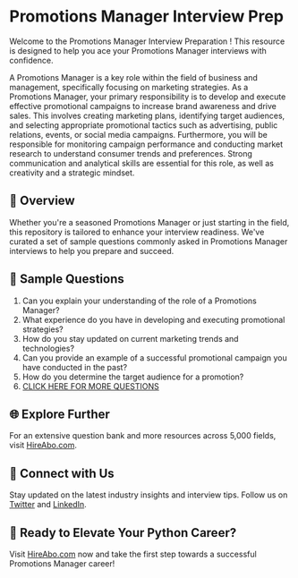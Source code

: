 # Promotions Manager Interview Prep

Welcome to the Promotions Manager Interview Preparation ! This resource is designed to help you ace your Promotions Manager interviews with confidence.

A Promotions Manager is a key role within the field of business and management, specifically focusing on marketing strategies. As a Promotions Manager, your primary responsibility is to develop and execute effective promotional campaigns to increase brand awareness and drive sales. This involves creating marketing plans, identifying target audiences, and selecting appropriate promotional tactics such as advertising, public relations, events, or social media campaigns. Furthermore, you will be responsible for monitoring campaign performance and conducting market research to understand consumer trends and preferences. Strong communication and analytical skills are essential for this role, as well as creativity and a strategic mindset.

## 🚀 Overview

Whether you're a seasoned Promotions Manager or just starting in the field, this repository is tailored to enhance your interview readiness. We've curated a set of sample questions commonly asked in Promotions Manager interviews to help you prepare and succeed.

## 📝 Sample Questions

1. Can you explain your understanding of the role of a Promotions Manager?
2. What experience do you have in developing and executing promotional strategies?
3. How do you stay updated on current marketing trends and technologies?
4. Can you provide an example of a successful promotional campaign you have conducted in the past?
5. How do you determine the target audience for a promotion?
6. [CLICK HERE FOR MORE QUESTIONS](https://hireabo.com/job/1_0_41/Promotions%20Manager)

## 🌐 Explore Further

For an extensive question bank and more resources across 5,000 fields, visit [HireAbo.com](https://www.hireabo.com).

## 📱 Connect with Us

Stay updated on the latest industry insights and interview tips. Follow us on [Twitter](https://twitter.com/hireabo) and [LinkedIn](https://www.linkedin.com/in/hire-abo-3609972a8/).

## 🚀 Ready to Elevate Your Python Career?

Visit [HireAbo.com](https://www.hireabo.com) now and take the first step towards a successful Promotions Manager career!